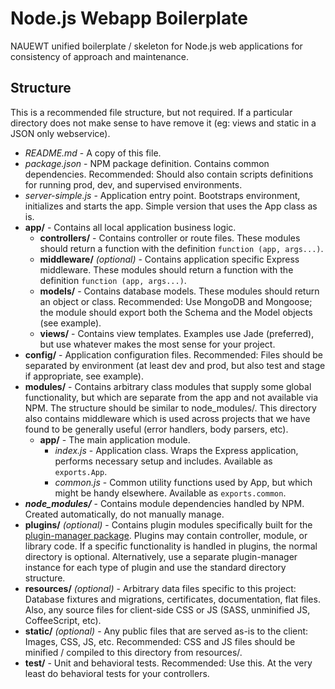 Node.js Webapp Boilerplate
=================

NAUEWT unified boilerplate / skeleton for Node.js web applications for consistency of approach and maintenance.

Structure
--------

This is a recommended file structure, but not required. If a particular directory does not make sense to have remove it (eg: views and static in a JSON only webservice).

- *README.md* - A copy of this file.
- *package.json* - NPM package definition. Contains common dependencies. Recommended: Should also contain scripts definitions for running prod, dev, and supervised environments.
- *server-simple.js* - Application entry point. Bootstraps environment, initializes and starts the app. Simple version that uses the App class as is.
- **app/** - Contains all local application business logic.
    - **controllers/** - Contains controller or route files. These modules should return a function with the definition `function (app, args...)`.
    - **middleware/** *(optional)* - Contains application specific Express middleware. These modules should return a function with the definition `function (app, args...)`.
    - **models/** - Contains database models. These modules should return an object or class. Recommended: Use MongoDB and Mongoose; the module should export both the Schema and the Model objects (see example).
    - **views/** - Contains view templates. Examples use Jade (preferred), but use whatever makes the most sense for your project.
- **config/** - Application configuration files. Recommended: Files should be separated by environment (at least dev and prod, but also test and stage if appropriate, see example).
- **modules/** - Contains arbitrary class modules that supply some global functionality, but which are separate from the app and not available via NPM. The structure should be similar to node_modules/. This directory also contains middleware which is used across projects that we have found to be generally useful (error handlers, body parsers, etc).
    - **app/** - The main application module.
        - *index.js* - Application class. Wraps the Express application, performs necessary setup and includes. Available as `exports.App`.
        - *common.js* - Common utility functions used by App, but which might be handy elsewhere. Available as `exports.common`.
- ***node_modules/*** - Contains module dependencies handled by NPM. Created automatically, do not manually manage.
- **plugins/** *(optional)* - Contains plugin modules specifically built for the [plugin-manager package](https://bitbucket.org/nauewt/plugin-manager "BitBucket"). Plugins may contain controller, module, or library code. If a specific functionality is handled in plugins, the normal directory is optional. Alternatively, use a separate plugin-manager instance for each type of plugin and use the standard directory structure.
- **resources/** *(optional)* - Arbitrary data files specific to this project: Database fixtures and migrations, certificates, documentation, flat files. Also, any source files for client-side CSS or JS (SASS, unminified JS, CoffeeScript, etc).
- **static/** *(optional)* - Any public files that are served as-is to the client: Images, CSS, JS, etc. Recommended: CSS and JS files should be minified / compiled to this directory from resources/.
- **test/** - Unit and behavioral tests. Recommended: Use this. At the very least do behavioral tests for your controllers.